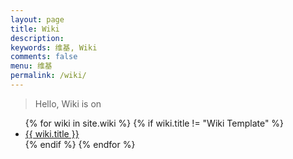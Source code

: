 ```yaml
---
layout: page
title: Wiki
description: 
keywords: 维基, Wiki
comments: false
menu: 维基
permalink: /wiki/
---
```


> Hello, Wiki is on

<ul class="listing">
{% for wiki in site.wiki %}
{% if wiki.title != "Wiki Template" %}
<li class="listing-item"><a href="{{ wiki.url }}">{{ wiki.title }}</a></li>
{% endif %}
{% endfor %}
</ul>
